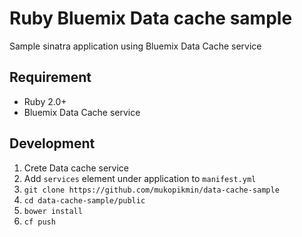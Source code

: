 # Ruby Bluemix Data cache sample

Sample sinatra application using Bluemix Data Cache service


## Requirement

* Ruby 2.0+
* Bluemix Data Cache service

## Development

1. Crete Data cache service
1. Add ```services``` element under application to ```manifest.yml```
1. ```git clone https://github.com/mukopikmin/data-cache-sample```
1. ```cd data-cache-sample/public```
1. ```bower install```
1. ```cf push```
